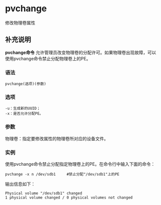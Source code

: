# pvchange

修改物理卷属性

## 补充说明

**pvchange命令** 允许管理员改变物理卷的分配许可。如果物理卷出现故障，可以使用pvchange命令禁止分配物理卷上的PE。

### 语法

```text
pvchange(选项)(参数)
```

### 选项

```text
-u：生成新的UUID；
-x：是否允许分配PE。
```

### 参数

物理卷：指定要修改属性的物理卷所对应的设备文件。

### 实例

使用pvchange命令禁止分配指定物理卷上的PE。在命令行中输入下面的命令：

```text
pvchange -x n /dev/sdb1     #禁止分配"/dev/sdb1"上的PE
```

输出信息如下：

```text
Physical volume "/dev/sdb1" changed  
1 physical volume changed / 0 physical volumes not changed
```

